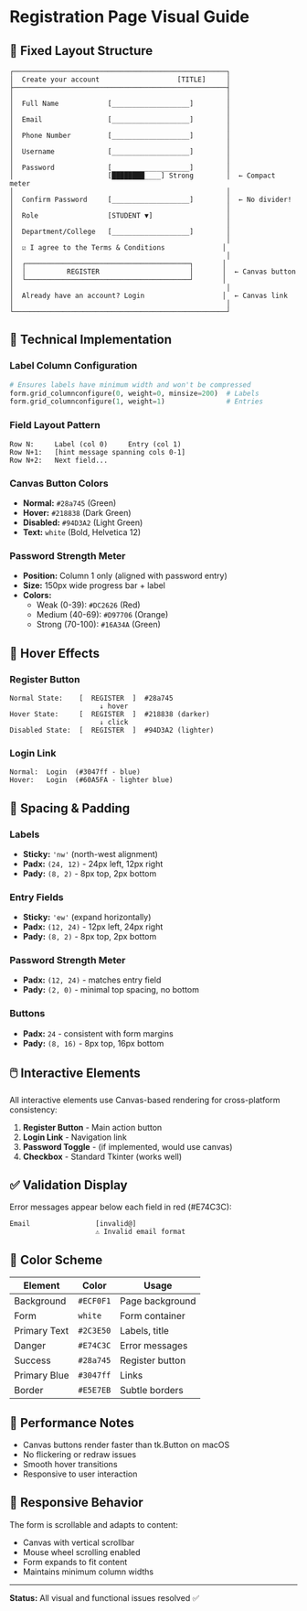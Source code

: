# Registration Page Visual Guide

## 🎨 Fixed Layout Structure

```
┌────────────────────────────────────────────────────┐
│  Create your account                   [TITLE]     │
├────────────────────────────────────────────────────┤
│                                                    │
│  Full Name            [___________________]        │
│                                                    │
│  Email                [___________________]        │
│                                                    │
│  Phone Number         [___________________]        │
│                                                    │
│  Username             [___________________]        │
│                                                    │
│  Password             [___________________]        │
│                       [████████____] Strong        │  ← Compact meter
│                                                    │
│  Confirm Password     [___________________]        │  ← No divider!
│                                                    │
│  Role                 [STUDENT ▼]                  │
│                                                    │
│  Department/College   [___________________]        │
│                                                    │
│  ☑ I agree to the Terms & Conditions              │
│                                                    │
│  ┌────────────────────────────────────────┐       │
│  │          REGISTER                      │       │  ← Canvas button
│  └────────────────────────────────────────┘       │
│                                                    │
│  Already have an account? Login                   │  ← Canvas link
│                                                    │
└────────────────────────────────────────────────────┘
```

## 🔧 Technical Implementation

### Label Column Configuration
```python
# Ensures labels have minimum width and won't be compressed
form.grid_columnconfigure(0, weight=0, minsize=200)  # Labels
form.grid_columnconfigure(1, weight=1)               # Entries
```

### Field Layout Pattern
```
Row N:     Label (col 0)     Entry (col 1)
Row N+1:   [hint message spanning cols 0-1]
Row N+2:   Next field...
```

### Canvas Button Colors
- **Normal:** `#28a745` (Green)
- **Hover:** `#218838` (Dark Green)
- **Disabled:** `#94D3A2` (Light Green)
- **Text:** `white` (Bold, Helvetica 12)

### Password Strength Meter
- **Position:** Column 1 only (aligned with password entry)
- **Size:** 150px wide progress bar + label
- **Colors:**
  - Weak (0-39): `#DC2626` (Red)
  - Medium (40-69): `#D97706` (Orange)
  - Strong (70-100): `#16A34A` (Green)

## 🎯 Hover Effects

### Register Button
```
Normal State:    [  REGISTER  ]  #28a745
                      ↓ hover
Hover State:     [  REGISTER  ]  #218838 (darker)
                      ↓ click
Disabled State:  [  REGISTER  ]  #94D3A2 (lighter)
```

### Login Link
```
Normal:  Login  (#3047ff - blue)
Hover:   Login  (#60A5FA - lighter blue)
```

## 📏 Spacing & Padding

### Labels
- **Sticky:** `'nw'` (north-west alignment)
- **Padx:** `(24, 12)` - 24px left, 12px right
- **Pady:** `(8, 2)` - 8px top, 2px bottom

### Entry Fields
- **Sticky:** `'ew'` (expand horizontally)
- **Padx:** `(12, 24)` - 12px left, 24px right
- **Pady:** `(8, 2)` - 8px top, 2px bottom

### Password Strength Meter
- **Padx:** `(12, 24)` - matches entry field
- **Pady:** `(2, 0)` - minimal top spacing, no bottom

### Buttons
- **Padx:** `24` - consistent with form margins
- **Pady:** `(8, 16)` - 8px top, 16px bottom

## 🖱️ Interactive Elements

All interactive elements use Canvas-based rendering for cross-platform consistency:

1. **Register Button** - Main action button
2. **Login Link** - Navigation link
3. **Password Toggle** - (if implemented, would use canvas)
4. **Checkbox** - Standard Tkinter (works well)

## ✅ Validation Display

Error messages appear below each field in red (#E74C3C):
```
Email                [invalid@]
                     ⚠ Invalid email format
```

## 🎨 Color Scheme

| Element | Color | Usage |
|---------|-------|-------|
| Background | `#ECF0F1` | Page background |
| Form | `white` | Form container |
| Primary Text | `#2C3E50` | Labels, title |
| Danger | `#E74C3C` | Error messages |
| Success | `#28a745` | Register button |
| Primary Blue | `#3047ff` | Links |
| Border | `#E5E7EB` | Subtle borders |

## 🚀 Performance Notes

- Canvas buttons render faster than tk.Button on macOS
- No flickering or redraw issues
- Smooth hover transitions
- Responsive to user interaction

## 📱 Responsive Behavior

The form is scrollable and adapts to content:
- Canvas with vertical scrollbar
- Mouse wheel scrolling enabled
- Form expands to fit content
- Maintains minimum column widths

---

**Status:** All visual and functional issues resolved ✅
